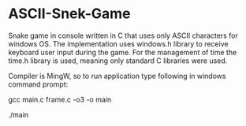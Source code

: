 # ASCII-Snek-Game
Snake game in console written in C that uses only ASCII characters for windows OS.
The implementation uses windows.h library to receive keyboard user input during the game.
For the management of time the time.h library is used, meaning only standard C libraries were used.

Compiler is MingW, so to run application type following in windows command prompt:

gcc main.c frame.c -o3 -o main

./main
